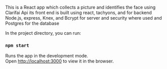 This is a React app which collects a picture and identifies the face using Clarifai Api its front end is built using react, tachyons, and for backend Node.js, express, Knex,  and Bcrypt for server and security where used and Postgres for the database 

In the project directory, you can run:

### `npm start`

Runs the app in the development mode.<br>
Open [http://localhost:3000](http://localhost:3000) to view it in the browser.

